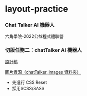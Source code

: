 # layout-practice
### Chat Talker AI 機器人
六角學院-2022公益程式體驗營

### 切版任務二：chatTalker AI 機器人

[設計稿](https://xd.adobe.com/view/4922398e-1a6e-4d4b-848c-044a079713bb-1c71/specs/)


[圖片資源（chatTalker_images 資料夾）](https://github.com/hexschool/webLayoutTraining1st)
- 先進行 CSS Reset
- 採用SCSS/SASS